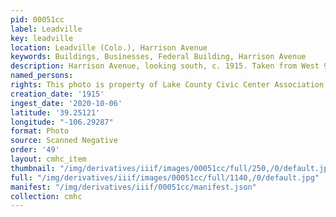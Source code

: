 ```yaml
---
pid: 00051cc
label: Leadville
key: leadville
location: Leadville (Colo.), Harrison Avenue
keywords: Buildings, Businesses, Federal Building, Harrison Avenue
description: Harrison Avenue, looking south, c. 1915. Taken from West 9th Street.
named_persons: 
rights: This photo is property of Lake County Civic Center Association.
creation_date: '1915'
ingest_date: '2020-10-06'
latitude: '39.25121'
longitude: "-106.29287"
format: Photo
source: Scanned Negative
order: '49'
layout: cmhc_item
thumbnail: "/img/derivatives/iiif/images/00051cc/full/250,/0/default.jpg"
full: "/img/derivatives/iiif/images/00051cc/full/1140,/0/default.jpg"
manifest: "/img/derivatives/iiif/00051cc/manifest.json"
collection: cmhc
---
```

